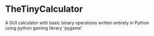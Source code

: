 # TheTinyCalculator
A GUI calculator with basic binary operations written entirely in Python using python gaming library 'pygame'
